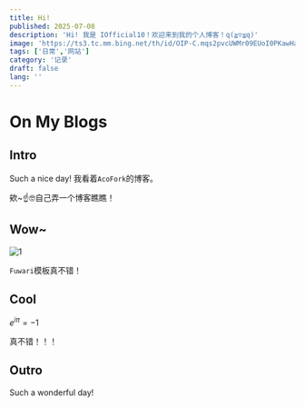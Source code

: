 ```yaml
---
title: Hi!
published: 2025-07-08
description: 'Hi! 我是 IOfficial10！欢迎来到我的个人博客！q(≧▽≦q)'
image: 'https://ts3.tc.mm.bing.net/th/id/OIP-C.mqs2pvcUWMr09EUoI0PKawHaE7?rs=1&pid=ImgDetMain&o=7&rm=3'
tags: ['日常','网站']
category: '记录'
draft: false 
lang: ''
---
```


# On My Blogs

## Intro

Such a nice day! 我看着`AcoFork`的博客。

欸~☝🤓自己弄一个博客瞧瞧！

## Wow~

![1](https://img.picui.cn/free/2025/07/08/686c06ee9797e.png)

`Fuwari`模板真不错！

## Cool

$e^{i\pi}=-1$

真不错！！！

## Outro

Such a wonderful day!
